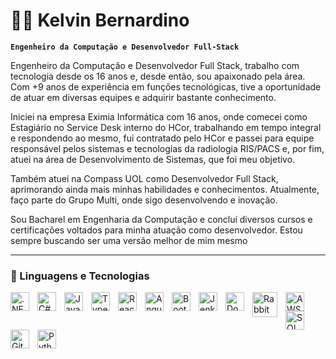 # 🧑‍💻 Kelvin Bernardino

**`Engenheiro da Computação e Desenvolvedor Full-Stack`**

Engenheiro da Computação e Desenvolvedor Full Stack, trabalho com tecnologia desde os 16 anos e, desde então, sou apaixonado pela área. Com +9 anos de experiência em funções tecnológicas, tive a oportunidade de atuar em diversas equipes e adquirir bastante conhecimento.

Iniciei na empresa Eximia Informática com 16 anos, onde comecei como Estagiário no Service Desk interno do HCor, trabalhando em tempo integral e respondendo ao mesmo, fui contratado pelo HCor e passei para equipe responsável pelos sistemas e tecnologias da radiologia RIS/PACS e, por fim, atuei na área de Desenvolvimento de Sistemas, que foi meu objetivo.

Também atuei na Compass UOL como Desenvolvedor Full Stack, aprimorando ainda mais minhas habilidades e conhecimentos. Atualmente, faço parte do Grupo Multi, onde sigo desenvolvendo e inovação.

Sou Bacharel em Engenharia da Computação e concluí diversos cursos e certificações voltados para minha atuação como desenvolvedor.
Estou sempre buscando ser uma versão melhor de mim mesmo

---

### 🤖 Linguagens e Tecnologias

<img 
    align="left" 
    alt=".NET"
    title=".NET" 
    width="30px" 
    style="padding-right: 10px;" 
    src="https://cdn.jsdelivr.net/gh/devicons/devicon@latest/icons/dotnetcore/dotnetcore-original.svg"
/>
<img 
    align="left" 
    alt="C#" 
    title="C#"
    width="30px" 
    style="padding-right: 10px;" 
    src="https://cdn.jsdelivr.net/gh/devicons/devicon@latest/icons/csharp/csharp-original.svg" 
/>
<img 
    align="left" 
    alt="JavaScript" 
    title="JavaScript"
    width="30px" 
    style="padding-right: 10px;" 
    src="https://cdn.jsdelivr.net/gh/devicons/devicon@latest/icons/javascript/javascript-original.svg" 
/>
<img 
    align="left" 
    alt="TypeScript"
    title="TypeScript" 
    width="30px" 
    style="padding-right: 10px;" 
    src="https://cdn.jsdelivr.net/gh/devicons/devicon@latest/icons/typescript/typescript-original.svg" 
/>
<img 
    align="left" 
    alt="React"
    title="React" 
    width="30px" 
    style="padding-right: 10px;" 
    src="https://cdn.jsdelivr.net/gh/devicons/devicon@latest/icons/react/react-original.svg" 
/>
<img 
    align="left" 
    alt="Angular" 
    title="Angular"
    width="30px" 
    style="padding-right: 10px;" 
src="https://cdn.jsdelivr.net/gh/devicons/devicon@latest/icons/angular/angular-original.svg"
  />
<img 
    align="left" 
    alt="Bootstrap"
    title="Bootstrap" 
    width="30px" 
    style="padding-right: 10px;" 
    src="https://cdn.jsdelivr.net/gh/devicons/devicon@latest/icons/bootstrap/bootstrap-original.svg" 
/>

<img 
    align="left" 
    alt="Jenkins" 
    title="Jenkins"
    width="30px" 
    style="padding-right: 10px;" 
    src="https://cdn.jsdelivr.net/gh/devicons/devicon@latest/icons/jenkins/jenkins-original.svg"
  />
<img 
    align="left" 
    alt="Docker" 
    title="Docker"
    width="30px" 
    style="padding-right: 10px;" 
    src="https://cdn.jsdelivr.net/gh/devicons/devicon@latest/icons/docker/docker-original.svg" 
/>
<img 
    align="left" 
    alt="RabbitMQ" 
    title="RabbitMQ"
    width="40px" 
    style="padding-right: 10px;" 
    src="https://cdn.jsdelivr.net/gh/devicons/devicon@latest/icons/rabbitmq/rabbitmq-original-wordmark.svg"
/>
<img 
    align="left" 
    alt="AWS" 
    title="AWS"
    width="30px" 
    style="padding-right: 10px;" 
    src="https://cdn.jsdelivr.net/gh/devicons/devicon@latest/icons/amazonwebservices/amazonwebservices-original-wordmark.svg"
  />
<img 
    align="left" 
    alt="SQL" 
    title="SQL"
    width="30px" 
    style="padding-right: 10px;" 
    src="https://cdn.jsdelivr.net/gh/devicons/devicon@latest/icons/azuresqldatabase/azuresqldatabase-original.svg" 
/>
<img 
    align="left" 
    alt="Git" 
    title="Git"
    width="30px" 
    style="padding-right: 10px;" 
    src="https://cdn.jsdelivr.net/gh/devicons/devicon@latest/icons/git/git-original.svg" 
/>
<img 
    align="left" 
    alt="Python" 
    title="Python"
    width="30px" 
    style="padding-right: 10px;" 
    src="https://cdn.jsdelivr.net/gh/devicons/devicon@latest/icons/python/python-original.svg" 
/>
